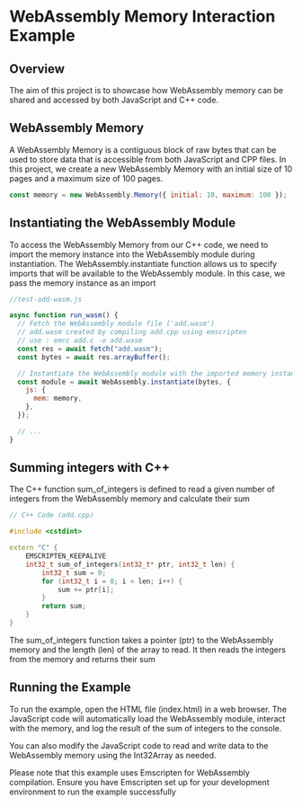 # WebAssembly Memory Interaction Example

## Overview

The aim of this project is to showcase how WebAssembly memory can be shared and accessed by both JavaScript and C++ code.

## WebAssembly Memory

A WebAssembly Memory is a contiguous block of raw bytes that can be used to store data that is accessible from both JavaScript and CPP files. In this project, we create a new WebAssembly Memory with an initial size of 10 pages and a maximum size of 100 pages.

```javascript
const memory = new WebAssembly.Memory({ initial: 10, maximum: 100 });
```

## Instantiating the WebAssembly Module

To access the WebAssembly Memory from our C++ code, we need to import the memory instance into the WebAssembly module during instantiation. The WebAssembly.instantiate function allows us to specify imports that will be available to the WebAssembly module. In this case, we pass the memory instance as an import

```javascript
//test-add-wasm.js

async function run_wasm() {
  // Fetch the WebAssembly module file ('add.wasm')
  // add.wasm created by compiling add.cpp using emscripten
  // use : emcc add.c -o add.wasm
  const res = await fetch("add.wasm");
  const bytes = await res.arrayBuffer();

  // Instantiate the WebAssembly module with the imported memory instance
  const module = await WebAssembly.instantiate(bytes, {
    js: {
      mem: memory,
    },
  });

  // ...
}
```

## Summing integers with C++

The C++ function sum_of_integers is defined to read a given number of integers from the WebAssembly memory and calculate their sum

```cpp
// C++ Code (add.cpp)

#include <cstdint>

extern "C" {
    EMSCRIPTEN_KEEPALIVE
    int32_t sum_of_integers(int32_t* ptr, int32_t len) {
        int32_t sum = 0;
        for (int32_t i = 0; i < len; i++) {
            sum += ptr[i];
        }
        return sum;
    }
}
```

The sum_of_integers function takes a pointer (ptr) to the WebAssembly memory and the length (len) of the array to read. It then reads the integers from the memory and returns their sum

## Running the Example

To run the example, open the HTML file (index.html) in a web browser. The JavaScript code will automatically load the WebAssembly module, interact with the memory, and log the result of the sum of integers to the console.

You can also modify the JavaScript code to read and write data to the WebAssembly memory using the Int32Array as needed.

Please note that this example uses Emscripten for WebAssembly compilation. Ensure you have Emscripten set up for your development environment to run the example successfully
